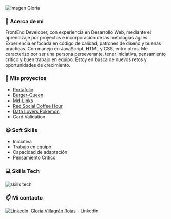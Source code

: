 
![imagen Gloria](https://github.com/GloVillagran/GloVillagran/assets/122558033/6058a81f-c931-4b97-b4de-69ace72295b1)


### :rocket: Acerca de mí 
FrontEnd Developer, con experiencia en Desarrollo Web, mediante el aprendizaje por proyectos e incorporación de las metologias ágiles. Experiencia enfocada en código de calidad, patrones de diseño y buenas prácticas. Con manejo en JavaScript, HTML y CSS, entro otros. Me caracterizo por ser una persona perseverante, tener iniciativa, pensamiento critico y buen trabajo en equipo. 
Estoy en busca de nuevos retos y oportunidades de crecimiento.

### :open_file_folder: Mis proyectos 
* [Portafolio](https://glovillagran.github.io/CV_Final/index.html)
* [Burger-Queen](https://github.com/GloVillagran/DEV004-burger-queen-api-client)
* [Md-Links](https://github.com/GloVillagran/DEV004-md-links)
* [Red Social Coffee Hour](https://github.com/GloVillagran/DEV004-social-network)
* [Data Lovers Pokemon](https://github.com/GloVillagran/DEV004-data-lovers)
* Card Validation

### :smiley: Soft Skills 
* Iniciativa
* Trabajo en equipo
* Capacidad de adaptación
* Pensamiento Critico

### :computer: Skills Tech

![skills tech](https://github.com/GloVillagran/GloVillagran/assets/122558033/a6dc64e4-f1cd-404b-bbbb-728ee86364e6)



### 📫 Mi contacto

[![Linkedin](https://i.stack.imgur.com/gVE0j.png)](https://www.linkedin.com/)&nbsp; [Gloria Villagrán Rojas](https://www.linkedin.com/in/gloria-villagr%C3%A1n-rojas-52778126b/) - Linkedin


